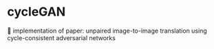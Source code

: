 # cycleGAN
🦓 implementation of paper: unpaired image-to-image translation using cycle-consistent adversarial networks
